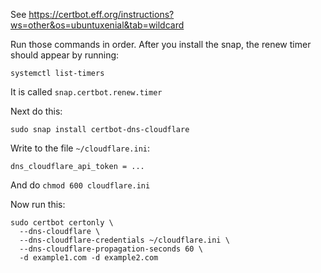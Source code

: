 See https://certbot.eff.org/instructions?ws=other&os=ubuntuxenial&tab=wildcard

Run those commands in order. After you install the snap, the renew timer should appear by running:

```
systemctl list-timers
```

It is called `snap.certbot.renew.timer`

Next do this:

```
sudo snap install certbot-dns-cloudflare
```

Write to the file `~/cloudflare.ini`:

```
dns_cloudflare_api_token = ...
```

And do `chmod 600 cloudflare.ini`

Now run this:

```
sudo certbot certonly \
  --dns-cloudflare \
  --dns-cloudflare-credentials ~/cloudflare.ini \
  --dns-cloudflare-propagation-seconds 60 \
  -d example1.com -d example2.com
```
